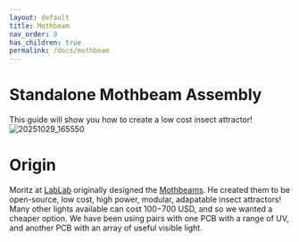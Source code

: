 ```yaml
---
layout: default
title: Mothbeam
nav_order: 9
has_children: true
permalink: /docs/mothbeam
---
```


# Standalone Mothbeam Assembly
This guide will show you how to create a low cost insect attractor!
![20251029_165550](https://github.com/user-attachments/assets/7273e6df-26ac-43eb-92d7-aa86480b84ba)


# Origin
Moritz at [LabLab](https://lablab.eu/) originally designed the [Mothbeams](https://certification.oshwa.org/de000156.html). He created them to be open-source, low cost, high power, modular, adapatable insect attractors! Many other lights available can cost $100-$700 USD, and so we wanted a cheaper option. We have been using pairs with one PCB with a range of UV, and another PCB with an array of useful visible light.
